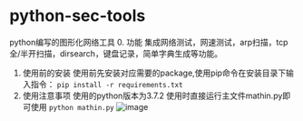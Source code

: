 # python-sec-tools
python编写的图形化网络工具
0. 功能
   集成网络测试，网速测试，arp扫描，tcp全/半开扫描，dirsearch，键盘记录，简单字典生成等功能。
1. 使用前的安装
   使用前先安装对应需要的package,使用pip命令在安装目录下输入指令：  `pip install -r requirements.txt`
3. 使用注意事项
   使用的python版本为3.7.2
   使用时直接运行主文件mathin.py即可使用  `python mathin.py`
![image](https://github.com/M7-wacb/python-sec-tools/assets/123800032/a0578aee-2c6d-41cb-95ad-dde3025930e6)
